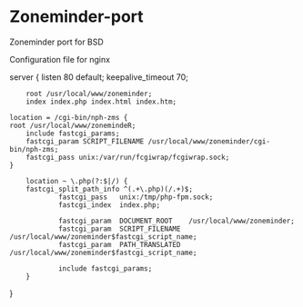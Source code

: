 # Zoneminder-port
Zoneminder port for BSD

Configuration file for nginx

server {
        listen 80 default;
        keepalive_timeout 70;

        root /usr/local/www/zoneminder;
        index index.php index.html index.htm;

    location = /cgi-bin/nph-zms {
	root /usr/local/www/zonemindeR;
        include fastcgi_params;
        fastcgi_param SCRIPT_FILENAME /usr/local/www/zoneminder/cgi-bin/nph-zms;
        fastcgi_pass unix:/var/run/fcgiwrap/fcgiwrap.sock;
    }

        location ~ \.php(?:$|/) { 
		fastcgi_split_path_info ^(.+\.php)(/.+)$;
                fastcgi_pass   unix:/tmp/php-fpm.sock;
                fastcgi_index  index.php;

                fastcgi_param  DOCUMENT_ROOT    /usr/local/www/zoneminder;
                fastcgi_param  SCRIPT_FILENAME  /usr/local/www/zoneminder$fastcgi_script_name;
                fastcgi_param  PATH_TRANSLATED  /usr/local/www/zoneminder$fastcgi_script_name;

                include fastcgi_params;
        }
}

